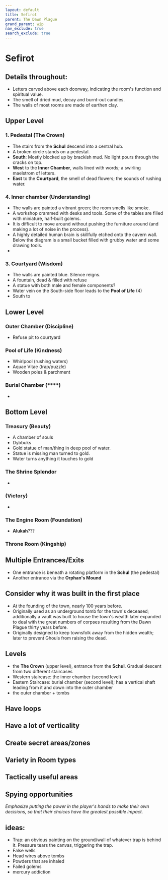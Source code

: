 ```yaml
---
layout: default
title: Sefirot
parent: The Dawn Plague
grand_parent: wip
nav_exclude: true
search_exclude: true
---
```


# Sefirot

## Details throughout:
- Letters carved above each doorway, indicating the room's function and spiritual value.
- The smell of dried mud, decay and burnt-out candles.
- The walls of most rooms are made of earthen clay.

## Upper Level
### 1. Pedestal (**The Crown**)
- The stairs from the **Schul** descend into a central hub.
- A broken circle stands on a pedestal.
- **South**: Mostly blocked up by brackish mud. No light pours through the cracks on top.  
- **West** to the **Inner Chamber**, walls lined with words; a swirling maelstrom of letters.
- **East** to the **Courtyard**, the smell of dead flowers; the sounds of rushing water.

### 4. Inner chamber (**Understanding**)
- The walls are painted a vibrant green; the room smells like smoke.
- A workshop crammed with desks and tools. Some of the tables are filled with miniature, half-built golems.
- It is difficult to move around without pushing the furniture around (and making a lot of noise in the process).
- A highly detailed human brain is skillfully etched onto the cavern wall. Below the diagram is a small bucket filled with grubby water and some drawing tools.
-  

### 3. Courtyard (**Wisdom**)
- The walls are painted blue. Silence reigns.
- A fountain, dead & filled with refuse
- A statue with both male and female components?
- Water vein on the South-side floor leads to the **Pool of Life** (4)
- South to


## Lower Level
### Outer Chamber (**Discipline**)
- Refuse pit to courtyard

### Pool of Life (**Kindness**)
- Whirlpool (rushing waters)
- Aquae Vitae (trap/puzzle)
- Wooden poles & parchment

### Burial Chamber (****)
-

## Bottom Level
### Treasury (**Beauty**)
- A chamber of souls
- Dybbuks
- Gold statue of man/thing in deep pool of water.
- Statue is missing man turned to gold.
- Water turns anything it touches to gold

### The Shrine **Splendor**
-

### (**Victory**)
-

### The Engine Room (**Foundation**)
- **Alukah**???

### Throne Room (**Kingship**)

## Multiple Entrances/Exits
- One entrance is beneath a rotating platform in the **Schul** (the pedestal)
- Another entrance via the **Orphan's Mound**

## Consider why it was built in the first place
- At the founding of the town, nearly 100 years before.
- Originally used as an underground tomb for the town's deceased; additionally a vault was built to house the town's wealth later expanded to deal with the great numbers of corpses resulting from the Dawn Plague thirty years before.
- Originally designed to keep townsfolk away from the hidden wealth; later to prevent Ghouls from raising the dead.

## Levels
- the **The Crown** (upper level), entrance from the **Schul**. Gradual descent from two different staircases
- Western staircase: the inner chamber (second level)
- Eastern Staircase: burial chamber (second level); has a vertical shaft leading from it and down into the outer chamber
- the outer chamber + tombs

## Have loops

## Have a lot of verticality

## Create secret areas/zones

## Variety in Room types

## Tactically useful areas

## Spying opportunities

_Emphasize putting the power in the player's hands to make their own decisions, so that their choices have the greatest possible impact._

## ideas:
- Trap: an obvious painting on the ground/wall of whatever trap is behind it. Pressure tears the canvas, triggering the trap.
- False wells
- Head wires above tombs
- Powders that are inhaled
- Failed golems
- mercury addiction
